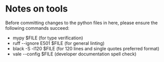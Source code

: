 # Notes on tools

Before committing changes to the python files in here, please ensure the following commands succeed:

  + mypy $FILE (for type verification)
  + ruff --ignore E501 $FILE (for general linting)
  + black -S -l120 $FILE (for 120 lines and single quotes preferred format)
  + vale --config $FILE (developer documentation spell check)
